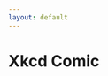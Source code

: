 ```yaml
---
layout: default
---
```

<h1>Xkcd Comic</h1>
<div id="xkcd-cont" class="xkcd-cont"></div>
<script type="text/javascript" src="{{ site.baseurl }}/js/traceur-runtime.js"></script>
<script type="text/javascript" src="{{ site.baseurl }}/js/xkcd_build.js"></script>
